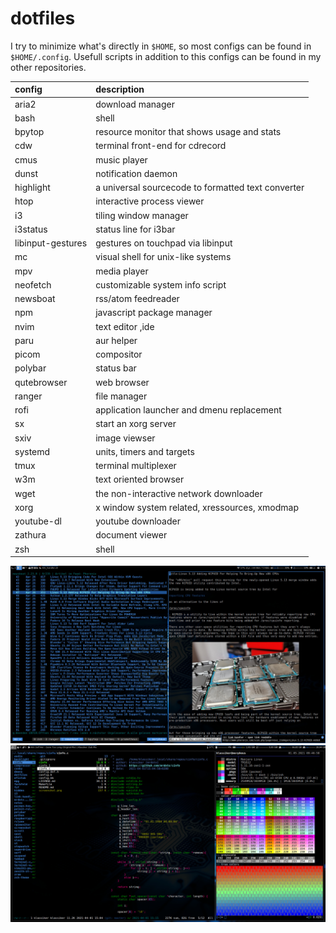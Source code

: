 # dotfiles

I try to minimize what's directly in `$HOME`, so most configs can be found
in `$HOME/.config`. Usefull scripts in addition to this configs can be
found in my other repositories.

| config            | description                                        |
| :---------------- | :------------------------------------------------- |
| aria2             | download manager                                   |
| bash              | shell                                              |
| bpytop            | resource monitor that shows usage and stats        |
| cdw               | terminal front-end for cdrecord                    |
| cmus              | music player                                       |
| dunst             | notification daemon                                |
| highlight         | a universal sourcecode to formatted text converter |
| htop              | interactive process viewer                         |
| i3                | tiling window manager                              |
| i3status          | status line for i3bar                              |
| libinput-gestures | gestures on touchpad via libinput                  |
| mc                | visual shell for unix-like systems                 |
| mpv               | media player                                       |
| neofetch          | customizable system info script                    |
| newsboat          | rss/atom feedreader                                |
| npm               | javascript package manager                         |
| nvim              | text editor ,ide                                   |
| paru              | aur helper                                         |
| picom             | compositor                                         |
| polybar           | status bar                                         |
| qutebrowser       | web browser                                        |
| ranger            | file manager                                       |
| rofi              | application launcher and dmenu replacement         |
| sx                | start an xorg server                               |
| sxiv              | image viewser                                      |
| systemd           | units, timers and targets                          |
| tmux              | terminal multiplexer                               |
| w3m               | text oriented browser                              |
| wget              | the non-interactive network downloader             |
| xorg              | x window system related, xressources, xmodmap      |
| youtube-dl        | youtube downloader                                 |
| zathura           | document viewer                                    |
| zsh               | shell                                              |

![monitor1](screenshot_monitor1.jpg)
![monitor2](screenshot_monitor2.jpg)
